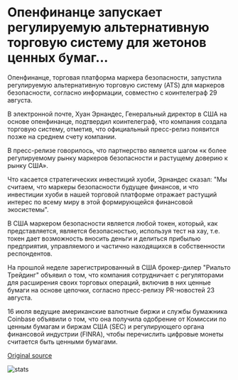 # Опенфинанце запускает регулируемую альтернативную торговую систему для жетонов ценных бумаг...

Опенфинанце, торговая платформа маркера безопасности, запустила регулируемую альтернативную торговую систему (ATS) для маркеров безопасности, согласно информации, совместно с коинтелеграф 29 августа.

В электронной почте, Хуан Эрнандес, Генеральный директор в США на основе опенфинанце, подтвердил коинтелеграф, что компания создала торговую систему, отметив, что официальный пресс-релиз появится позже на среднем счету компании.

В пресс-релизе говорилось, что партнерство является шагом «к более регулируемому рынку маркеров безопасности и растущему доверию к рынку США».

Что касается стратегических инвестиций хуоби, Эрнандес сказал: "Мы считаем, что маркеры безопасности будущее финансов, и что инвестиции хуоби в нашей торговой платформе отражает растущий интерес по всему миру в этой формирующейся финансовой экосистемы".

В США маркером безопасности является любой токен, который, как представляется, является безопасностью, используя тест на хау, т.е. токен дает возможность вносить деньги и делиться прибылью предприятия, управляемого и частично находящихся в собственности респондентов.

На прошлой неделе зарегистрированный в США брокер-дилер "Риальто Трейдинг" объявил о том, что компания сотрудничает с регуляторами для расширения своих торговых операций, включив в них ценные бумаги на основе цепочки, согласно пресс-релизу PR-новостей 23 августа.

16 июля ведущие американские валютные биржи и службы бумажника Coinbase объявили о том, что она получила одобрение от Комиссии по ценным бумагам и биржам США (SEC) и регулирующего органа финансовой индустрии (FINRA), чтобы перечислить цифровые монеты считается быть ценными бумагами.

[Original source](https://cointelegraph.com/news/openfinance-launches-regulated-alternative-trading-system-for-securities-tokens)

![stats](https://c.statcounter.com/11760860/0/a89fa40b/1/ "stats")